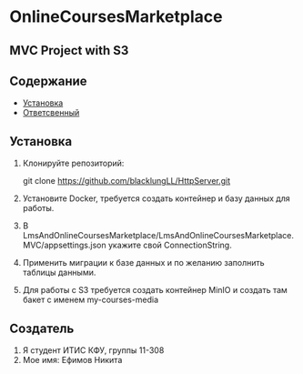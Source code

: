 # OnlineCoursesMarketplace

## MVC Project with S3


## Содержание 
- [Установка](#установка) 
- [Ответсвенный](#Создатель) 
 
 
## Установка 
1. Клонируйте репозиторий: 
 
   git clone [https://github.com/blacklungLL/HttpServer.git ](https://github.com/blacklungLL/OnlineCoursesMarketplace.git)
 
2. Установите Docker, требуется создать контейнер и базу данных для работы. 
 
3. В LmsAndOnlineCoursesMarketplace/LmsAndOnlineCoursesMarketplace.MVC/appsettings.json укажите свой ConnectionString. 
 
4. Применить миграции к базе данных и по желанию заполнить таблицы данными.

5. Для работы c S3 требуется создать контейнер MinIO и создать там бакет с именем my-courses-media
 

## Создатель 
1. Я студент ИТИС КФУ, группы 11-308 
2. Мое имя: Ефимов Никита
